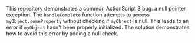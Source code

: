 This repository demonstrates a common ActionScript 3 bug: a null pointer exception.  The `handleComplete` function attempts to access `myObject.someProperty` without checking if `myObject` is null.  This leads to an error if `myObject` hasn't been properly initialized. The solution demonstrates how to avoid this error by adding a null check.